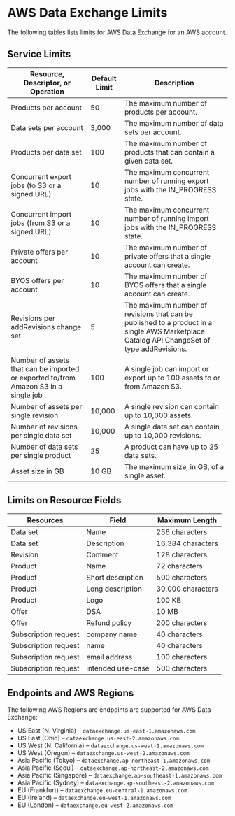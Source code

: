 # AWS Data Exchange Limits<a name="limits"></a>

 The following tables lists limits for AWS Data Exchange for an AWS account\. 

## Service Limits<a name="limits-on-resource-fields"></a>


|  **Resource, Descriptor, or Operation**  |  **Default Limit**  |  **Description**  | 
| --- | --- | --- | 
| Products per account | 50 | The maximum number of products per account\. | 
| Data sets per account | 3,000 | The maximum number of data sets per account\. | 
| Products per data set | 100 | The maximum number of products that can contain a given data set\. | 
| Concurrent export jobs \(to S3 or a signed URL\) | 10 | The maximum concurrent number of running export jobs with the IN\_PROGRESS state\. | 
| Concurrent import jobs \(from S3 or a signed URL\) | 10 | The maximum concurrent number of running import jobs with the IN\_PROGRESS state\. | 
| Private offers per account | 10 | The maximum number of private offers that a single account can create\. | 
| BYOS offers per account | 10 | The maximum number of BYOS offers that a single account can create\. | 
| Revisions per addRevisions change set | 5 | The maximum number of revisions that can be published to a product in a single AWS Marketplace Catalog API ChangeSet of type addRevisions\. | 
| Number of assets that can be imported or exported to/from Amazon S3 in a single job | 100 | A single job can import or export up to 100 assets to or from Amazon S3\. | 
| Number of assets per single revision | 10,000  | A single revision can contain up to 10,000 assets\. | 
| Number of revisions per single data set  | 10,000  | A single data set can contain up to 10,000 revisions\. | 
| Number of data sets per single product | 25  | A product can have up to 25 data sets\.  | 
| Asset size in GB | 10 GB  | The maximum size, in GB, of a single asset\. | 

## Limits on Resource Fields<a name="limits-on-resource-fields"></a>


|  **Resources**  |  **Field**  |  **Maximum Length**  | 
| --- | --- | --- | 
| Data set | Name | 256 characters | 
| Data set | Description | 16,384 characters | 
| Revision | Comment | 128 characters | 
| Product | Name | 72 characters | 
| Product | Short description | 500 characters | 
| Product | Long description | 30,000 characters | 
| Product | Logo | 100 KB | 
| Offer | DSA | 10 MB | 
| Offer | Refund policy | 200 characters | 
| Subscription request | company name | 40 characters | 
| Subscription request | name | 40 characters | 
| Subscription request | email address | 100 characters | 
| Subscription request | intended use\-case | 500 characters | 

## Endpoints and AWS Regions<a name="api-endpoints"></a>

The following AWS Regions are endpoints are supported for AWS Data Exchange:
+ US East \(N\. Virginia\) – `dataexchange.us-east-1.amazonaws.com`
+ US East \(Ohio\) – `dataexchange.us-east-2.amazonaws.com`
+ US West \(N\. California\) – `dataexchange.us-west-1.amazonaws.com`
+ US West \(Oregon\) – `dataexchange.us-west-2.amazonaws.com`
+ Asia Pacific \(Tokyo\) – `dataexchange.ap-northeast-1.amazonaws.com`
+ Asia Pacific \(Seoul\) – `dataexchange.ap-northeast-2.amazonaws.com`
+ Asia Pacific \(Singapore\) – `dataexchange.ap-southeast-1.amazonaws.com`
+ Asia Pacific \(Sydney\) – `dataexchange.ap-southeast-2.amazonaws.com`
+ EU \(Frankfurt\) – `dataexchange.eu-central-1.amazonaws.com`
+ EU \(Ireland\) – `dataexchange.eu-west-1.amazonaws.com`
+ EU \(London\) – `dataexchange.eu-west-2.amazonaws.com`